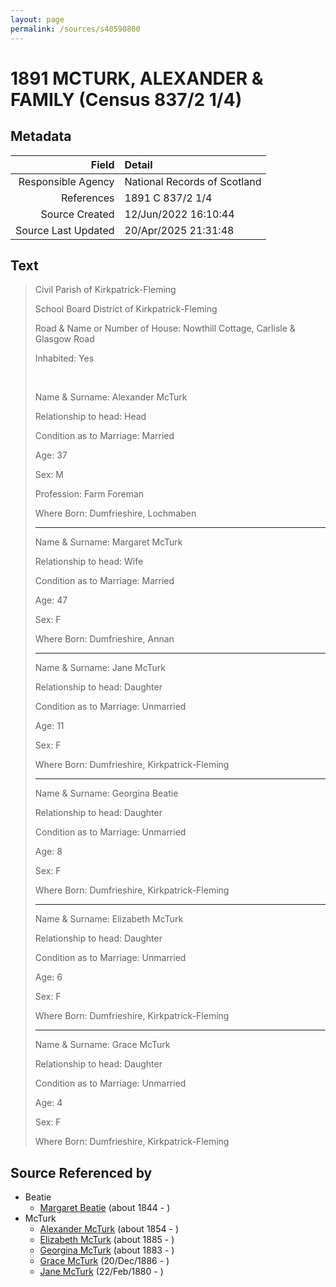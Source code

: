 ```yaml
---
layout: page
permalink: /sources/s40590800
---
```


# 1891 MCTURK, ALEXANDER & FAMILY (Census 837/2 1/4)

## Metadata

Field | Detail
---:|:---
Responsible Agency | National Records of Scotland
References | 1891 C 837/2 1/4
Source Created | 12/Jun/2022 16:10:44
Source Last Updated | 20/Apr/2025 21:31:48

## Text

> Civil Parish of Kirkpatrick-Fleming
>
> School Board District of Kirkpatrick-Fleming
>
> Road & Name or Number of House: Nowthill Cottage, Carlisle & Glasgow Road
>
> Inhabited: Yes
>
> <br/>
>
> Name & Surname: Alexander McTurk
>
> Relationship to head: Head
>
> Condition as to Marriage: Married
>
> Age: 37
>
> Sex: M
>
> Profession: Farm Foreman
>
> Where Born: Dumfrieshire, Lochmaben
>
> ---
>
> Name & Surname: Margaret McTurk
>
> Relationship to head: Wife
>
> Condition as to Marriage: Married
>
> Age: 47
>
> Sex: F
>
> Where Born: Dumfrieshire, Annan
>
> ---
>
> Name & Surname: Jane McTurk
>
> Relationship to head: Daughter
>
> Condition as to Marriage: Unmarried
>
> Age: 11
>
> Sex: F
>
> Where Born: Dumfrieshire, Kirkpatrick-Fleming
>
> ---
>
> Name & Surname: Georgina Beatie
>
> Relationship to head: Daughter
>
> Condition as to Marriage: Unmarried
>
> Age: 8
>
> Sex: F
>
> Where Born: Dumfrieshire, Kirkpatrick-Fleming
>
> ---
>
> Name & Surname: Elizabeth McTurk
>
> Relationship to head: Daughter
>
> Condition as to Marriage: Unmarried
>
> Age: 6
>
> Sex: F
>
> Where Born: Dumfrieshire, Kirkpatrick-Fleming
>
> ---
>
> Name & Surname: Grace McTurk
>
> Relationship to head: Daughter
>
> Condition as to Marriage: Unmarried
>
> Age: 4
>
> Sex: F
>
> Where Born: Dumfrieshire, Kirkpatrick-Fleming
>

## Source Referenced by

* Beatie
  * [Margaret Beatie](../people/@2654341@-margaret-beatie-b1844-d.md) (about 1844 - )
* McTurk
  * [Alexander McTurk](../people/@39936423@-alexander-mcturk-b1854-d.md) (about 1854 - )
  * [Elizabeth McTurk](../people/@78245729@-elizabeth-mcturk-b1885-d.md) (about 1885 - )
  * [Georgina McTurk](../people/@51187488@-georgina-mcturk-b1883-d.md) (about 1883 - )
  * [Grace McTurk](../people/@54145218@-grace-mcturk-b1886-12-20-d.md) (20/Dec/1886 - )
  * [Jane McTurk](../people/@18380667@-jane-mcturk-b1880-2-22-d.md) (22/Feb/1880 - )
